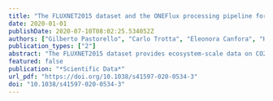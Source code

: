 ```yaml
---
title: "The FLUXNET2015 dataset and the ONEFlux processing pipeline for eddy covariance data"
date: 2020-01-01
publishDate: 2020-07-10T08:02:25.534052Z
authors: ["Gilberto Pastorello", "Carlo Trotta", "Eleonora Canfora", "Housen Chu", "Danielle Christianson", "You-Wei Cheah", "Cristina Poindexter", "Jiquan Chen", "Abdelrahman Elbashandy", "Marty Humphrey", "Peter Isaac", "Diego Polidori", "Alessio Ribeca", "Catharine van Ingen", "Leiming Zhang", "Brian Amiro", "Christof Ammann", "M. Altaf Arain", "Jonas Ardö", "Timothy Arkebauer", "Stefan K. Arndt", "Nicola Arriga", "Marc Aubinet", "Mika Aurela", "Dennis Baldocchi", "Alan Barr", "Eric Beamesderfer", "Luca Belelli Marchesini", "Onil Bergeron", "Jason Beringer", "Christian Bernhofer", "Daniel Berveiller", "Dave Billesbach", "Thomas Andrew Black", "Peter D. Blanken", "Gil Bohrer", "Julia Boike", "Paul V. Bolstad", "Damien Bonal", "Jean-Marc Bonnefond", "David R. Bowling", "Rosvel Bracho", "Jason Brodeur", "Christian Brümmer", "Nina Buchmann", "Benoit Burban", "Sean P. Burns", "Pauline Buysse", "Peter Cale", "Mauro Cavagna", "Pierre Cellier", "Shiping Chen", "Isaac Chini", "Torben R. Christensen", "James Cleverly", "Alessio Collalti", "Claudia Consalvo", "Bruce D. Cook", "David Cook", "Carole Coursolle", "Edoardo Cremonese", "Peter S. Curtis", "Ettore D'Andrea", "Humberto da Rocha", "Xiaoqin Dai", "Kenneth J. Davis", "Bruno De Cinti", "Agnes de Grandcourt", "Anne De Ligne", "Raimundo C. De Oliveira", "Nicolas Delpierre", "Ankur R. Desai", "Carlos Marcelo Di Bella", "Paul di Tommasi", "Han Dolman", "Francisco Domingo", "Gang Dong", "Sabina Dore", "Pierpaolo Duce", "Eric Dufrêne", "Allison Dunn", "Jiřı́ Dušek", "Derek Eamus", "Uwe Eichelmann", "Hatim Abdalla M. ElKhidir", "Werner Eugster", "Cacilia M. Ewenz", "Brent Ewers", "Daniela Famulari", "Silvano Fares", "Iris Feigenwinter", "Andrew Feitz", "Rasmus Fensholt", "Gianluca Filippa", "Marc Fischer", "John Frank", "Marta Galvagno", "Mana Gharun", "Damiano Gianelle", "Bert Gielen", "Beniamino Gioli", "Anatoly Gitelson", "Ignacio Goded", "Mathias Goeckede", "Allen H. Goldstein", "Christopher M. Gough", "Michael L. Goulden", "Alexander Graf", "Anne Griebel", "Carsten Gruening", "Thomas Grünwald", "Albin Hammerle", "Shijie Han", "Xingguo Han", "Birger Ulf Hansen", "Chad Hanson", "Juha Hatakka", "Yongtao He", "Markus Hehn", "Bernard Heinesch", "Nina Hinko-Najera", "Lukas Hörtnagl", "Lindsay Hutley", "Andreas Ibrom", "Hiroki Ikawa", "Marcin Jackowicz-Korczynski", "Dalibor Janouš", "Wilma Jans", "Rachhpal Jassal", "Shicheng Jiang", "Tomomichi Kato", "Myroslava Khomik", "Janina Klatt", "Alexander Knohl", "Sara Knox", "Hideki Kobayashi", "Georgia Koerber", "Olaf Kolle", "Yoshiko Kosugi", "Ayumi Kotani", "Andrew Kowalski", "Bart Kruijt", "Julia Kurbatova", "Werner L. Kutsch", "Hyojung Kwon", "Samuli Launiainen", "Tuomas Laurila", "Bev Law", "Ray Leuning", "Yingnian Li", "Michael Liddell", "Jean-Marc Limousin", "Marryanna Lion", "Adam J. Liska", "Annalea Lohila", "Ana López-Ballesteros", "Efrén López-Blanco", "Benjamin Loubet", "Denis Loustau", "Antje Lucas-Moffat", "Johannes Lüers", "Siyan Ma", "Craig Macfarlane", "Vincenzo Magliulo", "Regine Maier", "Ivan Mammarella", "Giovanni Manca", "Barbara Marcolla", "Hank A. Margolis", "Serena Marras", "William Massman", "Mikhail Mastepanov", "Roser Matamala", "Jaclyn Hatala Matthes", "Francesco Mazzenga", "Harry McCaughey", "Ian McHugh", "Andrew M. S. McMillan", "Lutz Merbold", "Wayne Meyer", "Tilden Meyers", "Scott D. Miller", "Stefano Minerbi", "Uta Moderow", "Russell K. Monson", "Leonardo Montagnani", "Caitlin E. Moore", "Eddy Moors", "Virginie Moreaux", "Christine Moureaux", "J. William Munger", "Taro Nakai", "Johan Neirynck", "Zoran Nesic", "Giacomo Nicolini", "Asko Noormets", "Matthew Northwood", "Marcelo Nosetto", "Yann Nouvellon", "Kimberly Novick", "Walter Oechel", "Jørgen Eivind Olesen", "Jean-Marc Ourcival", "Shirley A. Papuga", "Frans-Jan Parmentier", "Eugenie Paul-Limoges", "Marian Pavelka", "Matthias Peichl", "Elise Pendall", "Richard P. Phillips", "Kim Pilegaard", "Norbert Pirk", "Gabriela Posse", "Thomas Powell", "Heiko Prasse", "Suzanne M. Prober", "Serge Rambal", "Üllar Rannik", "Naama Raz-Yaseef", "David Reed", "Victor Resco de Dios", "Natalia Restrepo-Coupe", "Borja R. Reverter", "Marilyn Roland", "Simone Sabbatini", "Torsten Sachs", "Scott R. Saleska", "Enrique P. Sánchez-Cañete", "Zulia M. Sanchez-Mejia", "Hans Peter Schmid", "Marius Schmidt", "Karl Schneider", "Frederik Schrader", "Ivan Schroder", "Russell L. Scott", "Pavel Sedlák", "Penélope Serrano-Ort\ź", "Changliang Shao", "Peili Shi", "Ivan Shironya", "Lukas Siebicke", "Ladislav Šigut", "Richard Silberstein", "Costantino Sirca", "Donatella Spano", "Rainer Steinbrecher", "Robert M. Stevens", "Cove Sturtevant", "Andy Suyker", "Torbern Tagesson", "Satoru Takanashi", "Yanhong Tang", "Nigel Tapper", "Jonathan Thom", "Frank Tiedemann", "Michele Tomassucci", "Juha-Pekka Tuovinen", "Shawn Urbanski", "Riccardo Valentini", "Michiel van der Molen", "Eva van Gorsel", "Ko van Huissteden", "Andrej Varlagin", "Joseph Verfaillie", "Timo Vesala", "Caroline Vincke", "Domenico Vitale", "Natalia Vygodskaya", "Jeffrey P. Walker", "Elizabeth Walter-Shea", "Huimin Wang", "Robin Weber", "Sebastian Westermann", "Christian Wille", "Steven Wofsy", "Georg Wohlfahrt", "Sebastian Wolf", "William Woodgate", "Yuelin Li", "Roberto Zampedri", "Junhui Zhang", "Guoyi Zhou", "Donatella Zona", "Deb Agarwal", "Sebastien Biraud", "Margaret Torn", "Dario Papale"]
publication_types: ["2"]
abstract: "The FLUXNET2015 dataset provides ecosystem-scale data on CO2, water, and energy exchange between the biosphere and the atmosphere, and other meteorological and biological measurements, from 212 sites around the globe (over 1500 site-years, up to and including year 2014). These sites, independently managed and operated, voluntarily contributed their data to create global datasets. Data were quality controlled and processed using uniform methods, to improve consistency and intercomparability across sites. The dataset is already being used in a number of applications, including ecophysiology studies, remote sensing studies, and development of ecosystem and Earth system models. FLUXNET2015 includes derived-data products, such as gap-filled time series, ecosystem respiration and photosynthetic uptake estimates, estimation of uncertainties, and metadata about the measurements, presented for the first time in this paper. In addition, 206 of these sites are for the first time distributed under a Creative Commons (CC-BY 4.0) license. This paper details this enhanced dataset and the processing methods, now made available as open-source codes, making the dataset more accessible, transparent, and reproducible."
featured: false
publication: "*Scientific Data*"
url_pdf: "https://doi.org/10.1038/s41597-020-0534-3"
doi: "10.1038/s41597-020-0534-3"
---
```


